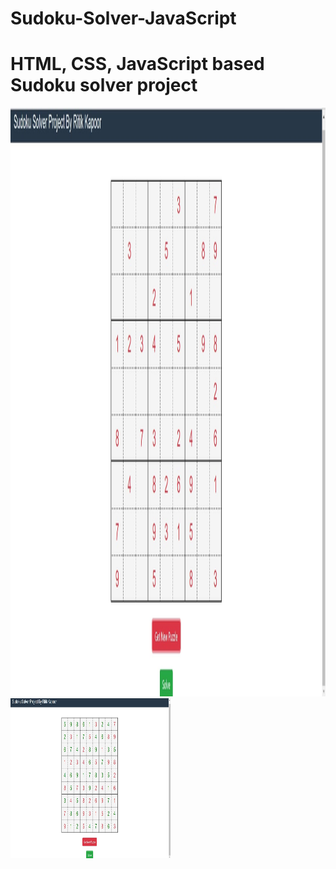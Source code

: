 # Sudoku-Solver-JavaScript

# HTML, CSS, JavaScript based Sudoku solver project

<img src="https://github.com/Rk221b/Sudoku-Solver-JavaScript/blob/master/Image/1.jpg" width="1920" height="942" title="Sudoku">

<img src="https://github.com/Rk221b/Sudoku-Solver-JavaScript/blob/master/Image/2.jpg" width="256" height="256" title="Solver">

